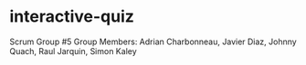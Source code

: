 # interactive-quiz
Scrum Group #5
Group Members: Adrian Charbonneau, Javier Diaz, Johnny Quach, Raul Jarquin, Simon Kaley

